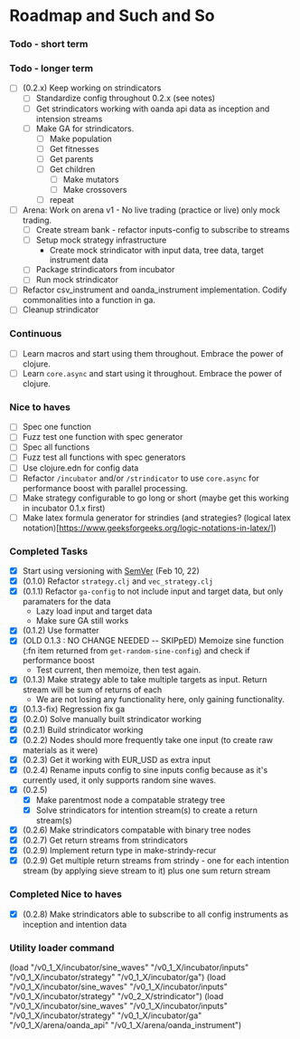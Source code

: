 # Roadmap and Such and So

### Todo - short term


### Todo - longer term

- [ ] (0.2.x) Keep working on strindicators
  - [ ] Standardize config throughout 0.2.x (see notes)
  - [ ] Get strindicators working with oanda api data as inception and intension streams
  - [ ] Make GA for strindicators.
    - [ ] Make population
    - [ ] Get fitnesses
    - [ ] Get parents
    - [ ] Get children
      - [ ] Make mutators
      - [ ] Make crossovers
    - [ ] repeat
- [ ] Arena: Work on arena v1 - No live trading (practice or live) only mock trading.
  - [ ] Create stream bank - refactor inputs-config to subscribe to streams
  - [ ] Setup mock strategy infrastructure
    - Create mock strindicator with input data, tree data, target instrument data
  - [ ] Package strindicators from incubator
  - [ ] Run mock strindicator
- [ ] Refactor csv_instrument and oanda_instrument implementation. Codify commonalities into a function in ga.
- [ ] Cleanup strindicator

### Continuous

- [ ] Learn macros and start using them throughout. Embrace the power of clojure.
- [ ] Learn `core.async` and start using it throughout. Embrace the power of clojure.

### Nice to haves

- [ ] Spec one function
- [ ] Fuzz test one function with spec generator
- [ ] Spec all functions
- [ ] Fuzz test all functions with spec generators
- [ ] Use clojure.edn for config data
- [ ] Refactor `/incubator` and/or `/strindicator` to use `core.async` for performance boost with parallel processing.
- [ ] Make strategy configurable to go long or short (maybe get this working in incubator 0.1.x first)
- [ ] Make latex formula generator for strindies (and strategies? (logical latex notation)[https://www.geeksforgeeks.org/logic-notations-in-latex/])

### Completed Tasks

- [x] Start using versioning with [SemVer](https://semver.org/) (Feb 10, 22)
- [x] (0.1.0) Refactor `strategy.clj` and `vec_strategy.clj`
- [x] (0.1.1) Refactor `ga-config` to not include input and target data, but only paramaters for the data
  - Lazy load input and target data
  - Make sure GA still works
- [x] (0.1.2) Use formatter
- [x] (OLD 0.1.3 : NO CHANGE NEEDED -- SKIPpED) Memoize sine function (:fn item returned from `get-random-sine-config`) and check if performance boost
  - Test current, then memoize, then test again.
- [x] (0.1.3) Make strategy able to take multiple targets as input. Return stream will be sum of returns of each
  - We are not losing any functionality here, only gaining functionality.
- [x] (0.1.3-fix) Regression fix ga
- [x] (0.2.0) Solve manually built strindicator working
- [x] (0.2.1) Build strindicator working
- [x] (0.2.2) Nodes should more frequently take one input (to create raw materials as it were)
- [x] (0.2.3) Get it working with EUR_USD as extra input
- [x] (0.2.4) Rename inputs config to sine inputs config because as it's currently used, it only supports random sine waves.
- [x] (0.2.5)
  - [x] Make parentmost node a compatable strategy tree
  - [x] Solve strindicators for intention stream(s) to create a return stream(s)
- [x] (0.2.6) Make strindicators compatable with binary tree nodes
- [x] (0.2.7) Get return streams from strindicators
- [x] (0.2.9) Implement return type in make-strindy-recur
- [x] (0.2.9) Get multiple return streams from strindy - one for each intention stream (by applying sieve stream to it) plus one sum return stream

### Completed Nice to haves
- [x] (0.2.8) Make strindicators able to subscribe to all config instruments as inception and intention data

### Utility loader command

(load "/v0_1_X/incubator/sine_waves" "/v0_1_X/incubator/inputs" "/v0_1_X/incubator/strategy" "/v0_1_X/incubator/ga")
(load "/v0_1_X/incubator/sine_waves" "/v0_1_X/incubator/inputs" "/v0_1_X/incubator/strategy" "/v0_2_X/strindicator")
(load "/v0_1_X/incubator/sine_waves" "/v0_1_X/incubator/inputs" "/v0_1_X/incubator/strategy" "/v0_1_X/incubator/ga" "/v0_1_X/arena/oanda_api" "/v0_1_X/arena/oanda_instrument")

